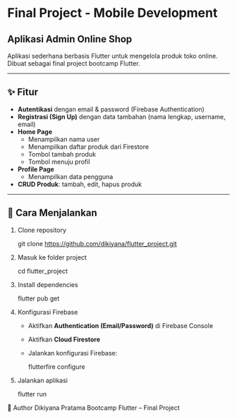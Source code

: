 # Final Project - Mobile Development
## Aplikasi Admin Online Shop

Aplikasi sederhana berbasis Flutter untuk mengelola produk toko online.  
Dibuat sebagai final project bootcamp Flutter.

---

## ✨ Fitur
- **Autentikasi** dengan email & password (Firebase Authentication)
- **Registrasi (Sign Up)** dengan data tambahan (nama lengkap, username, email)
- **Home Page**
  - Menampilkan nama user
  - Menampilkan daftar produk dari Firestore
  - Tombol tambah produk
  - Tombol menuju profil
- **Profile Page**
  - Menampilkan data pengguna
- **CRUD Produk**: tambah, edit, hapus produk

---

## 🚀 Cara Menjalankan
1. Clone repository

   git clone https://github.com/dikiyana/flutter_project.git

2. Masuk ke folder project

   cd flutter_project

3. Install dependencies

   flutter pub get

4. Konfigurasi Firebase
   * Aktifkan **Authentication (Email/Password)** di Firebase Console
   * Aktifkan **Cloud Firestore**
   * Jalankan konfigurasi Firebase:

     flutterfire configure

5. Jalankan aplikasi

   flutter run

👤 Author
Dikiyana Pratama
Bootcamp Flutter – Final Project



